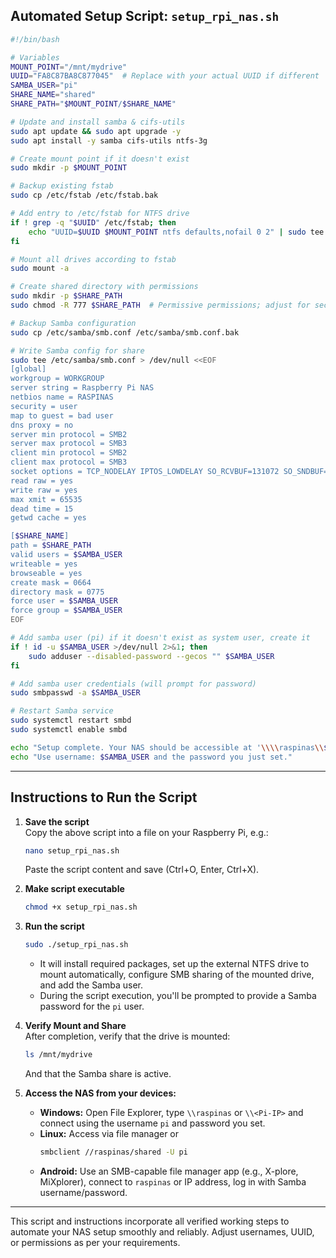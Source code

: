 ## Automated Setup Script: `setup_rpi_nas.sh`

```bash
#!/bin/bash

# Variables
MOUNT_POINT="/mnt/mydrive"
UUID="FA8C87BA8C877045"  # Replace with your actual UUID if different
SAMBA_USER="pi"
SHARE_NAME="shared"
SHARE_PATH="$MOUNT_POINT/$SHARE_NAME"

# Update and install samba & cifs-utils
sudo apt update && sudo apt upgrade -y
sudo apt install -y samba cifs-utils ntfs-3g

# Create mount point if it doesn't exist
sudo mkdir -p $MOUNT_POINT

# Backup existing fstab
sudo cp /etc/fstab /etc/fstab.bak

# Add entry to /etc/fstab for NTFS drive
if ! grep -q "$UUID" /etc/fstab; then
    echo "UUID=$UUID $MOUNT_POINT ntfs defaults,nofail 0 2" | sudo tee -a /etc/fstab
fi

# Mount all drives according to fstab
sudo mount -a

# Create shared directory with permissions
sudo mkdir -p $SHARE_PATH
sudo chmod -R 777 $SHARE_PATH  # Permissive permissions; adjust for security as needed

# Backup Samba configuration
sudo cp /etc/samba/smb.conf /etc/samba/smb.conf.bak

# Write Samba config for share
sudo tee /etc/samba/smb.conf > /dev/null <<EOF
[global]
workgroup = WORKGROUP
server string = Raspberry Pi NAS
netbios name = RASPINAS
security = user
map to guest = bad user
dns proxy = no
server min protocol = SMB2
server max protocol = SMB3
client min protocol = SMB2
client max protocol = SMB3
socket options = TCP_NODELAY IPTOS_LOWDELAY SO_RCVBUF=131072 SO_SNDBUF=131072
read raw = yes
write raw = yes
max xmit = 65535
dead time = 15
getwd cache = yes

[$SHARE_NAME]
path = $SHARE_PATH
valid users = $SAMBA_USER
writeable = yes
browseable = yes
create mask = 0664
directory mask = 0775
force user = $SAMBA_USER
force group = $SAMBA_USER
EOF

# Add samba user (pi) if it doesn't exist as system user, create it
if ! id -u $SAMBA_USER >/dev/null 2>&1; then
    sudo adduser --disabled-password --gecos "" $SAMBA_USER
fi

# Add samba user credentials (will prompt for password)
sudo smbpasswd -a $SAMBA_USER

# Restart Samba service
sudo systemctl restart smbd
sudo systemctl enable smbd

echo "Setup complete. Your NAS should be accessible at '\\\\raspinas\\$SHARE_NAME' or '\\\\<Pi-IP>\\$SHARE_NAME'."
echo "Use username: $SAMBA_USER and the password you just set."
```

***

## Instructions to Run the Script

1. **Save the script**  
   Copy the above script into a file on your Raspberry Pi, e.g.:  
   ```bash
   nano setup_rpi_nas.sh
   ```
   Paste the script content and save (Ctrl+O, Enter, Ctrl+X).

2. **Make script executable**  
   ```bash
   chmod +x setup_rpi_nas.sh
   ```

3. **Run the script**  
   ```bash
   sudo ./setup_rpi_nas.sh
   ```
   - It will install required packages, set up the external NTFS drive to mount automatically, configure SMB sharing of the mounted drive, and add the Samba user.  
   - During the script execution, you'll be prompted to provide a Samba password for the `pi` user.

4. **Verify Mount and Share**  
   After completion, verify that the drive is mounted:  
   ```bash
   ls /mnt/mydrive
   ```
   And that the Samba share is active.

5. **Access the NAS from your devices:**  
   - **Windows:** Open File Explorer, type `\\raspinas` or `\\<Pi-IP>` and connect using the username `pi` and password you set.  
   - **Linux:** Access via file manager or  
     ```bash
     smbclient //raspinas/shared -U pi
     ```
   - **Android:** Use an SMB-capable file manager app (e.g., X-plore, MiXplorer), connect to `raspinas` or IP address, log in with Samba username/password.

***

This script and instructions incorporate all verified working steps to automate your NAS setup smoothly and reliably. Adjust usernames, UUID, or permissions as per your requirements.

